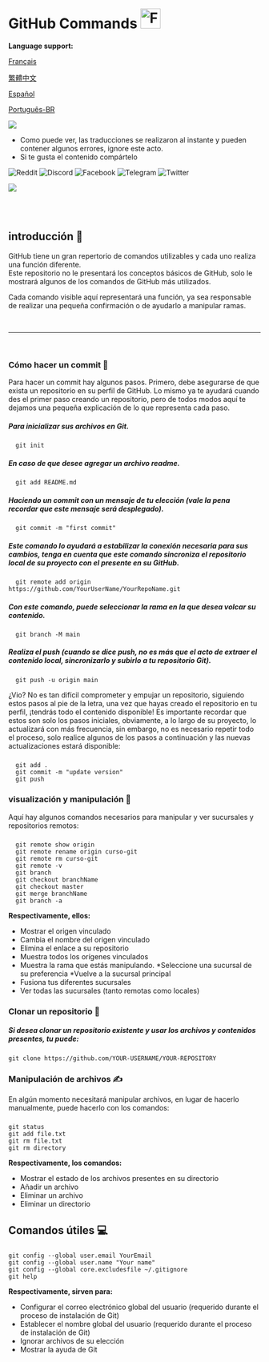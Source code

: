 # GitHub Commands <img src="https://user-images.githubusercontent.com/74038190/216122041-518ac897-8d92-4c6b-9b3f-ca01dcaf38ee.png" alt="Fire" width="40" />

**Language support:**

<p>
    <a href="/GitDocs/readme_fr.md">Français </a>
<p/> 
<p>
    <a href="/GitDocs/readme_ch.md">繁體中文</a>
<p/> 
<p>
    <a href="/GitDocs/readme_es.md">Español</a>
<p/>
<p>
    <a href="/GitDocs/readme_pt-br.md">Português-BR</a>
<p/>
    
![](https://i.imgur.com/waxVImv.png)

* Como puede ver, las traducciones se realizaron al instante y pueden contener algunos errores, ignore este acto.
* Si te gusta el contenido compártelo

![Reddit](https://img.shields.io/badge/Reddit-%23FF4500.svg?style=for-the-badge&logo=Reddit&logoColor=white)
![Discord](https://img.shields.io/badge/Discord-%235865F2.svg?style=for-the-badge&logo=discord&logoColor=white)
![Facebook](https://img.shields.io/badge/Facebook-%231877F2.svg?style=for-the-badge&logo=Facebook&logoColor=white)
![Telegram](https://img.shields.io/badge/Telegram-2CA5E0?style=for-the-badge&logo=telegram&logoColor=white)
![Twitter](https://img.shields.io/badge/Twitter-%231DA1F2.svg?style=for-the-badge&logo=Twitter&logoColor=white)

![](https://i.imgur.com/waxVImv.png)

<br/>
<br/>

## introducción 👶

GitHub tiene un gran repertorio de comandos utilizables y cada uno realiza una función diferente. <br />
Este repositorio no le presentará los conceptos básicos de GitHub, solo le mostrará algunos de los comandos de GitHub más utilizados.

Cada comando visible aquí representará una función, ya sea responsable de realizar una pequeña confirmación o de ayudarlo a manipular ramas.

<br/>

---

<br/>

### Cómo hacer un commit 🐤

Para hacer un commit hay algunos pasos. Primero, debe asegurarse de que exista un repositorio en su perfil de GitHub.
Lo mismo ya te ayudará cuando des el primer paso creando un repositorio, pero de todos modos aquí te dejamos una pequeña explicación de lo que representa cada paso.

##### Para inicializar sus archivos en Git.
      git init
      
##### En caso de que desee agregar un archivo readme.
      git add README.md

##### Haciendo un commit con un mensaje de tu elección (vale la pena recordar que este mensaje será desplegado).
      git commit -m "first commit"

##### Este comando lo ayudará a estabilizar la conexión necesaria para sus cambios, tenga en cuenta que este comando sincroniza el repositorio local de su proyecto con el presente en su GitHub.
      git remote add origin https://github.com/YourUserName/YourRepoName.git

##### Con este comando, puede seleccionar la rama en la que desea volcar su contenido.
      git branch -M main

##### Realiza el push (cuando se dice _push_, no es más que el acto de extraer el contenido local, sincronizarlo y subirlo a tu repositorio Git).
      git push -u origin main

¿Vio? No es tan difícil comprometer y empujar un repositorio, siguiendo estos pasos al pie de la letra, una vez que hayas creado el repositorio en tu perfil, ¡tendrás todo el contenido disponible!
Es importante recordar que estos son solo los pasos iniciales, obviamente, a lo largo de su proyecto, lo actualizará con más frecuencia, sin embargo, no es necesario repetir todo el proceso, solo realice algunos de los pasos a continuación y las nuevas actualizaciones estará disponible:

##### 
      git add . 
      git commit -m "update version"
      git push


### visualización y manipulación 🙌

Aquí hay algunos comandos necesarios para manipular y ver sucursales y repositorios remotos:

##### 
      git remote show origin
      git remote rename origin curso-git
      git remote rm curso-git
      git remote -v
      git branch
      git checkout branchName
      git checkout master
      git merge branchName
      git branch -a

**Respectivamente, ellos:**

* Mostrar el origen vinculado
* Cambia el nombre del origen vinculado
* Elimina el enlace a su repositorio
* Muestra todos los orígenes vinculados
* Muestra la rama que estás manipulando.
*Seleccione una sucursal de su preferencia
*Vuelve a la sucursal principal
* Fusiona tus diferentes sucursales
* Ver todas las sucursales (tanto remotas como locales)


### Clonar un repositorio 👷

##### Si desea clonar un repositorio existente y usar los archivos y contenidos presentes, tu puede:
    git clone https://github.com/YOUR-USERNAME/YOUR-REPOSITORY


### Manipulación de archivos ✍️

En algún momento necesitará manipular archivos, en lugar de hacerlo manualmente, puede hacerlo con los comandos:

#####
    git status
    git add file.txt
    git rm file.txt
    git rm directory

**Respectivamente, los comandos:**

* Mostrar el estado de los archivos presentes en su directorio
* Añadir un archivo
* Eliminar un archivo
* Eliminar un directorio


## Comandos útiles 💻

#####
    git config --global user.email YourEmail
    git config --global user.name "Your name"
    git config --global core.excludesfile ~/.gitignore
    git help

**Respectivamente, sirven para:**

* Configurar el correo electrónico global del usuario (requerido durante el proceso de instalación de Git)
* Establecer el nombre global del usuario (requerido durante el proceso de instalación de Git)
* Ignorar archivos de su elección
* Mostrar la ayuda de Git
